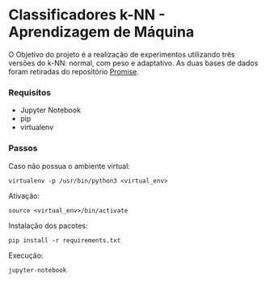 # Classificadores k-NN - Aprendizagem de Máquina

O Objetivo do projeto é a realização de experimentos utilizando três versões do k-NN: normal, com peso e adaptativo. As duas bases de dados foram retiradas do repositório [Promise](http://promise.site.uottawa.ca/SERepository/datasets-page.html).

### Requisitos

- Jupyter Notebook
- pip
- virtualenv

### Passos

Caso não possua o ambiente virtual:

```
virtualenv -p /usr/bin/python3 <virtual_env>
```

Ativação:

```
source <virtual_env>/bin/activate
```

Instalação dos pacotes:

```
pip install -r requirements.txt
```

Execução:

```
jupyter-notebook
```